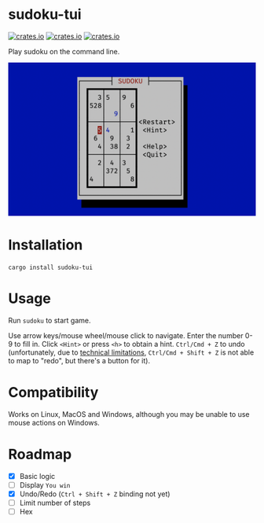 # sudoku-tui

[![crates.io](https://img.shields.io/crates/d/sudoku-tui.svg)](https://crates.io/crates/sudoku-tui)
[![crates.io](https://img.shields.io/crates/v/sudoku-tui.svg)](https://crates.io/crates/sudoku-tui)
[![crates.io](https://img.shields.io/crates/l/sudoku-tui.svg)](https://crates.io/crates/sudoku-tui)

Play sudoku on the command line.

![example.png](img/example.png)

# Installation

`cargo install sudoku-tui`

# Usage

Run `sudoku` to start game.

Use arrow keys/mouse wheel/mouse click to navigate. Enter the number 0-9 to fill in. Click `<Hint>` or press `<h>` to obtain a hint. `Ctrl/Cmd + Z` to undo (unfortunately, due to [technical limitations](https://github.com/gyscos/cursive/issues/516), `Ctrl/Cmd + Shift + Z` is not able to map to "redo", but there's a button for it).

# Compatibility

Works on Linux, MacOS and Windows, although you may be unable to use mouse actions on Windows.

# Roadmap

- [X] Basic logic
- [ ] Display `You win`
- [X] Undo/Redo (`Ctrl + Shift + Z` binding not yet)
- [ ] Limit number of steps
- [ ] Hex